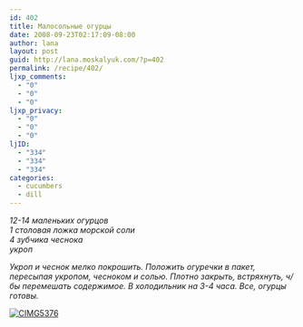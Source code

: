 ```yaml
---
id: 402
title: Малосольные огурцы
date: 2008-09-23T02:17:09-08:00
author: lana
layout: post
guid: http://lana.moskalyuk.com/?p=402
permalink: /recipe/402/
ljxp_comments:
  - "0"
  - "0"
  - "0"
ljxp_privacy:
  - "0"
  - "0"
  - "0"
ljID:
  - "334"
  - "334"
  - "334"
categories:
  - cucumbers
  - dill
---
```

_12-14 маленьких огурцов  
1 столовая ложка морской соли  
4 зубчика чеснока  
укроп_

_Укроп и чеснок мелко покрошить. Положить огуречки в пакет, пересыпая укропом, чесноком и солью. Плотно закрыть, встряхнуть, ч/бы перемешать содержимое. В холодильник на 3-4 часа. Все, огурцы готовы._ 

<a class="flickr-image" title="CIMG5376" rel="flickr-mgr" href="http://www.flickr.com/photos/67405678@N00/2878312050/"><img class="flickr-large" longdesc="http://farm3.static.flickr.com/2006/2878312050_ee8db5580a_o.jpg" src="http://farm3.static.flickr.com/2006/2878312050_134ec2841e.jpg" alt="CIMG5376" /></a>